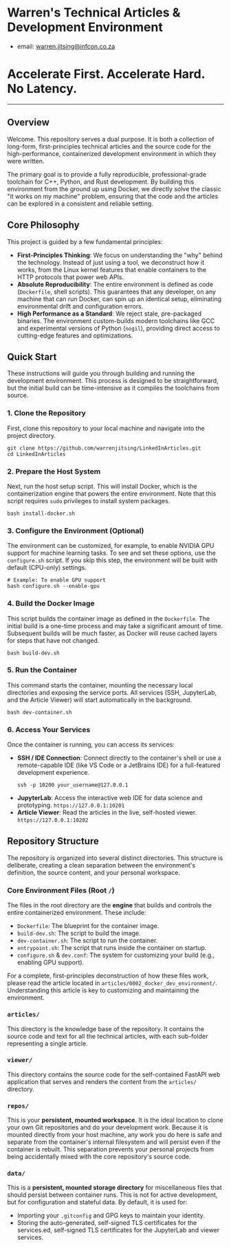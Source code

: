 # Warren's Technical Articles & Development Environment
- email: warren.jitsing@infcon.co.za

# Accelerate First. Accelerate Hard. No Latency.

---
## Overview

Welcome. This repository serves a dual purpose. It is both a collection of long-form, first-principles technical articles and the source code for the high-performance, containerized development environment in which they were written.

The primary goal is to provide a fully reproducible, professional-grade toolchain for C++, Python, and Rust development. By building this environment from the ground up using Docker, we directly solve the classic "it works on my machine" problem, ensuring that the code and the articles can be explored in a consistent and reliable setting.

## Core Philosophy

This project is guided by a few fundamental principles:

* **First-Principles Thinking**: We focus on understanding the "why" behind the technology. Instead of just using a tool, we deconstruct how it works, from the Linux kernel features that enable containers to the HTTP protocols that power web APIs.
* **Absolute Reproducibility**: The entire environment is defined as code (`Dockerfile`, shell scripts). This guarantees that any developer, on any machine that can run Docker, can spin up an identical setup, eliminating environmental drift and configuration errors.
* **High Performance as a Standard**: We reject stale, pre-packaged binaries. The environment custom-builds modern toolchains like GCC and experimental versions of Python (`nogil`), providing direct access to cutting-edge features and optimizations.

## Quick Start

These instructions will guide you through building and running the development environment. This process is designed to be straightforward, but the initial build can be time-intensive as it compiles the toolchains from source.

### 1\. Clone the Repository

First, clone this repository to your local machine and navigate into the project directory.

```shell
git clone https://github.com/warrenjitsing/LinkedInArticles.git
cd LinkedInArticles
```

### 2\. Prepare the Host System

Next, run the host setup script. This will install Docker, which is the containerization engine that powers the entire environment. Note that this script requires `sudo` privileges to install system packages.

```shell
bash install-docker.sh
```

### 3\. Configure the Environment (Optional)

The environment can be customized, for example, to enable NVIDIA GPU support for machine learning tasks. To see and set these options, use the `configure.sh` script. If you skip this step, the environment will be built with default (CPU-only) settings.

```shell
# Example: To enable GPU support
bash configure.sh --enable-gpu
```

### 4\. Build the Docker Image

This script builds the container image as defined in the `Dockerfile`. The initial build is a one-time process and may take a significant amount of time. Subsequent builds will be much faster, as Docker will reuse cached layers for steps that have not changed.

```shell
bash build-dev.sh
```

### 5\. Run the Container

This command starts the container, mounting the necessary local directories and exposing the service ports. All services (SSH, JupyterLab, and the Article Viewer) will start automatically in the background.

```shell
bash dev-container.sh
```

### 6\. Access Your Services

Once the container is running, you can access its services:

  * **SSH / IDE Connection**: Connect directly to the container's shell or use a remote-capable IDE (like VS Code or a JetBrains IDE) for a full-featured development experience.
    ```shell
    ssh -p 10200 your_username@127.0.0.1
    ```
  * **JupyterLab**: Access the interactive web IDE for data science and prototyping.
    `https://127.0.0.1:10201`
  * **Article Viewer**: Read the articles in the live, self-hosted viewer.
    `https://127.0.0.1:10202`

## Repository Structure

The repository is organized into several distinct directories. This structure is deliberate, creating a clean separation between the environment's definition, the source content, and your personal workspace.

### Core Environment Files (Root `/`)
The files in the root directory are the **engine** that builds and controls the entire containerized environment. These include:
* `Dockerfile`: The blueprint for the container image.
* `build-dev.sh`: The script to build the image.
* `dev-container.sh`: The script to run the container.
* `entrypoint.sh`: The script that runs inside the container on startup.
* `configure.sh` & `dev.conf`: The system for customizing your build (e.g., enabling GPU support).

For a complete, first-principles deconstruction of how these files work, please read the article located in `articles/0002_docker_dev_environment/`. Understanding this article is key to customizing and maintaining the environment.

### `articles/`
This directory is the knowledge base of the repository. It contains the source code and text for all the technical articles, with each sub-folder representing a single article.

### `viewer/`
This directory contains the source code for the self-contained FastAPI web application that serves and renders the content from the `articles/` directory.

### `repos/`
This is your **persistent, mounted workspace**. It is the ideal location to clone your own Git repositories and do your development work. Because it is mounted directly from your host machine, any work you do here is safe and separate from the container's internal filesystem and will persist even if the container is rebuilt. This separation prevents your personal projects from being accidentally mixed with the core repository's source code.

### `data/`
This is a **persistent, mounted storage directory** for miscellaneous files that should persist between container runs. This is not for active development, but for configuration and stateful data. By default, it is used for:
* Importing your `.gitconfig` and GPG keys to maintain your identity.
* Storing the auto-generated, self-signed TLS certificates for the services.ed, self-signed TLS certificates for the JupyterLab and viewer services.